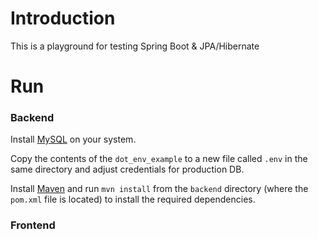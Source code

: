 # Introduction
This is a playground for testing Spring Boot &amp; JPA/Hibernate

# Run
### Backend
Install [MySQL](https://dev.mysql.com/downloads/mysql/) on your system.

Copy the contents of the `dot_env_example` to a new file called `.env` in the same directory and adjust credentials for production DB.

Install [Maven](https://maven.apache.org/download.cgi) and run `mvn install` from the `backend` directory (where the `pom.xml` file is located) to install the required dependencies.

### Frontend
